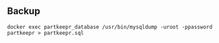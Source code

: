 ## Backup
`docker exec partkeepr_database /usr/bin/mysqldump -uroot -ppassword partkeepr > partkeepr.sql`
